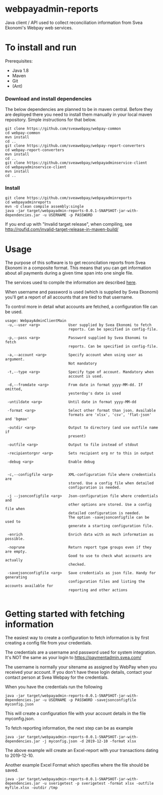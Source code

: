 # webpayadmin-reports
Java client / API used to collect reconciliation information from Svea Ekonomi's Webpay web services.

To install and run
==================
Prerequisites:
* Java 1.8
* Maven
* Git
* (Ant)

### Download and install dependencies

The below dependencies are planned to be in maven central. Before they are deployed there you need to install them manually in your local maven repository. Simple instructions for that below.

```
git clone https://github.com/sveawebpay/webpay-common
cd webpay-common
mvn install
cd ..
git clone https://github.com/sveawebpay/webpay-report-converters
cd webpay-report-converters
mvn install
cd ..
git clone https://github.com/sveawebpay/webpayadminservice-client
cd webpayadminservice-client
mvn install
cd ..
```

### Install

```
git clone https://github.com/sveawebpay/webpayadminreports
cd webpayadminreports
mvn -U clean compile assembly:single
java -jar target/webpayadmin-reports-0.0.1-SNAPSHOT-jar-with-dependencies.jar -u USERNAME -p PASSWORD
```


If you end up with "Invalid target release", when compiling, see http://roufid.com/invalid-target-release-in-maven-build/

Usage
=====
The purpose of this software is to get reconcilation reports from Svea Ekonomi in a composite format. This means that you can get information about all payments during a given time span into one single file.

The services used to compile the information are described [here](https://www.svea.com/se/sv/foretag/betallosningar/betallosningar-for-e-handel/tech-site/?currentTab=custom-integration).

When username and password is used (which is supplied by Svea Ekonomi) you'll get a report of all accounts that are tied to that username.

To control more in detail what accounts are fetched, a configuration file can be used.

```
usage: WebpayAdminClientMain
 -u,--user <arg>             User supplied by Svea Ekonomi to fetch
                             reports. Can be specified in config-file.

 -p,--pass <arg>             Password supplied by Svea Ekonomi to fetch
                             reports. Can be specified in config-file.

 -a,--account <arg>          Specify account when using user as argument.
                             Not mandatory

 -t,--type <arg>             Specify type of account. Mandatory when
                             account is used.

 -d,--fromdate <arg>         From date in format yyyy-MM-dd. If omitted,
                             yesterday's date is used
                             
 -untildate <arg>            Until date in format yyyy-MM-dd
                             
 -format <arg>               Select other format than json. Available
                             formats are 'xlsx', 'csv', 'flat-json' and 'bgmax'
                             
 -outdir <arg>               Output to directory (and use outfile name if
                             present)
                             
 -outfile <arg>              Output to file instead of stdout
 
 -recipientorgnr <arg>       Sets recipient org nr to this in output

 -debug <arg>                Enable debug

 
 -c,--configfile <arg>       XML-configuration file where credentials are
                             stored. Use a config file when detailed
                             configuration is needed.

 -j --jsonconfigfile <arg>   Json-configuration file where credentials and
                             other options are stored. Use a config file when
                             detailed configuration is needed.
                             The option -savejsonconfigfile can be used to 
                             generate a starting configuration file.

 -enrich					 Enrich data with as much information as possible.
 
 -noprune					 Return report type groups even if they are empty.
 							 Good to use to check what accounts are actually 
 							 checked.
                             
 -savejsonconfigfile <arg>   Save credentials as json file. Handy for generating 
 							 configuration files and listing the accounts available for 
                             reporting and other actions
 

```

# Getting started with fetching information

The easiest way to create a configuration to fetch information is by first creating a config file from your credentials. 

The credentials are a username and password used for system integration. It's NOT the same as your login to https://paymentadmin.svea.com/

The username is normally your sitename as assigned by WebPay when you received your account. If you don't have these login details, contact your contact person at Svea Webpay for the credentials. 

When you have the credentials run the following

```
java -jar target/webpayadmin-reports-0.0.1-SNAPSHOT-jar-with-dependencies.jar -u USERNAME -p PASSWORD -savejsonconfigfile myconfig.json
```

This will create a configuration file with your account details in the file myconfig.json.

To fetch reporting information, the next step can be as example

```
java -jar target/webpayadmin-reports-0.0.1-SNAPSHOT-jar-with-dependencies.jar -j myconfig.json -d 2019-12-10 -format xlsx
```

The above example will create an Excel-report with your transactions dating to 2019-12-10.

Another example Excel Format which specifies where the file should be saved.

```
java -jar target/webpayadmin-reports-0.0.1-SNAPSHOT-jar-with-dependencies.jar -u sverigetest -p sverigetest -format xlsx -outfile myfile.xlsx -outdir /tmp
```
